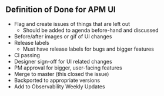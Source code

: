 ## Definition of Done for APM UI

  - Flag and create issues of things that are left out
    - Should be added to agenda before-hand and discussed
  - Before/after images or gif of UI changes
  - Release labels
    - Must have release labels for bugs and bigger features
  - CI passing
  - Designer sign-off for UI related changes
  - PM approval for bigger, user-facing features	
  - Merge to master (this closed the issue)
  - Backported to appropriate versions
  - Add to Observability Weekly Updates
